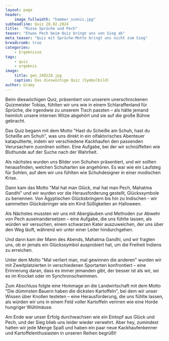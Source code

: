 ```yaml
---
layout: page
header:
    image_fullwidth: "hammer_scenic.jpg"
subheadline: Quiz 28.02.2024
title:  "Miese Sprüche und Pech"
teaser: "Etwas Pech beim Quiz bringt uns von Sieg ab"
meta_teaser: "Quiz mit Sprüche-Motto bringt uns nicht zum Sieg"
breadcrumb: true
categories:
    - Ergebnisse
tags:
    - quiz
    - ergebnis
image:
    title: gen_240228.jpg
    caption: Das dieswöchige Quiz (Symbolbild)
author: Gramy
---
```


Beim dieswöchigen Quiz, präsentiert von unserem unerschrockenen Quizmeister Tobias, fühlten wir uns wie in einem Schlaraffenland für Sprüche, die irgendwie zu unserem Tisch passten – als hätte jemand heimlich unsere internen Witze abgehört und sie auf die große Bühne gebracht.

Das Quiz begann mit dem Motto "Hast du Scheiße am Schuh, hast du Scheiße am Schuh", was uns direkt in ein olfaktorisches Abenteuer katapultierte, indem wir verschiedene Kackhaufen den passenden Verursachern zuordnen sollten. Eine Aufgabe, bei der wir schnüffelten wie Bluthunde auf der Suche nach der Wahrheit.

Als nächstes wurden uns Bilder von Schuhen präsentiert, und wir sollten herausfinden, welchen Schuharten sie angehören. Es war wie ein Laufsteg für Sohlen, auf dem wir uns fühlten wie Schuhdesigner in einer modischen Krise.

Dann kam das Motto "Mal hat man Glück, mal hat man Pech, Mahatma Gandhi" und wir wurden vor die Herausforderung gestellt, Glückssymbole zu benennen. Von Ägyptischen Glücksbringern bis hin zu Indischen - wir sammelten Glücksbringer wie ein Kind Süßigkeiten an Halloween.

Als Nächstes mussten wir uns mit Aberglauben und Methoden zur Abwehr von Pech auseinandersetzen – eine Aufgabe, die uns fühlte lassen, als würden wir versuchen, einem schwarzen Kater auszuweichen, der uns über den Weg läuft, während wir unter einer Leiter hindurchgehen.

Und dann kam der Mann des Abends, Mahatma Gandhi, und wir fragten uns, ob er jemals ein Glückssymbol ausprobiert hat, um die Freiheit Indiens zu erreichen.

Unter dem Motto "Mal verliert man, mal gewinnen die anderen" wurden wir mit Zweitplatzierten in verschiedenen Sportarten konfrontiert – eine Erinnerung daran, dass es immer jemanden gibt, der besser ist als wir, sei es im Krocket oder im Synchronschwimmen.

Zum Abschluss folgte eine Hommage an die Landwirtschaft mit dem Motto "Die dümmsten Bauern haben die dicksten Kartoffeln", bei dem wir unser Wissen über Knollen testeten – eine Herausforderung, die uns fühlte lassen, als würden wir uns in einem Feld voller Kartoffeln verirren wie eine Horde hungriger Wühlmäuse.

Am Ende war unser Erfolg durchwachsen wie ein Eintopf aus Glück und Pech, und der Sieg blieb uns leider wieder verwehrt. Aber hey, zumindest hatten wir jede Menge Spaß und haben ein paar neue Kackhaufenkenner und Kartoffelenthusiasten in unseren Reihen begrüßt!